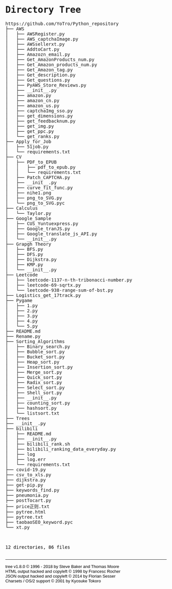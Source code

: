 <!DOCTYPE html>
<html>
<head>
 <meta http-equiv="Content-Type" content="text/html; charset=UTF-8">
 <meta name="Author" content="Made by 'tree'">
 <meta name="GENERATOR" content="$Version: $ tree v1.8.0 (c) 1996 - 2018 by Steve Baker, Thomas Moore, Francesc Rocher, Florian Sesser, Kyosuke Tokoro $">
 <title>Directory Tree</title>
 <style type="text/css">
  <!-- 
  BODY { font-family : ariel, monospace, sans-serif; }
  P { font-weight: normal; font-family : ariel, monospace, sans-serif; color: black; background-color: transparent;}
  B { font-weight: normal; color: black; background-color: transparent;}
  A:visited { font-weight : normal; text-decoration : none; background-color : transparent; margin : 0px 0px 0px 0px; padding : 0px 0px 0px 0px; display: inline; }
  A:link    { font-weight : normal; text-decoration : none; margin : 0px 0px 0px 0px; padding : 0px 0px 0px 0px; display: inline; }
  A:hover   { color : #000000; font-weight : normal; text-decoration : underline; background-color : yellow; margin : 0px 0px 0px 0px; padding : 0px 0px 0px 0px; display: inline; }
  A:active  { color : #000000; font-weight: normal; background-color : transparent; margin : 0px 0px 0px 0px; padding : 0px 0px 0px 0px; display: inline; }
  .VERSION { font-size: small; font-family : arial, sans-serif; }
  .NORM  { color: black;  background-color: transparent;}
  .FIFO  { color: purple; background-color: transparent;}
  .CHAR  { color: yellow; background-color: transparent;}
  .DIR   { color: blue;   background-color: transparent;}
  .BLOCK { color: yellow; background-color: transparent;}
  .LINK  { color: aqua;   background-color: transparent;}
  .SOCK  { color: fuchsia;background-color: transparent;}
  .EXEC  { color: green;  background-color: transparent;}
  -->
 </style>
</head>
<body>
	<h1>Directory Tree</h1><p>
	<a href="https://github.com/YoTro/Python_repository">https://github.com/YoTro/Python_repository</a><br>
	├── <a href="https://github.com/YoTro/Python_repository/tree/master/AWS/">AWS</a><br>
	│   ├── <a href="https://github.com/YoTro/Python_repository/blob/master/AWS/AWSRegister.py">AWSRegister.py</a><br>
	│   ├── <a href="https://github.com/YoTro/Python_repository/blob/master/AWS/AWS_captchaImage.py">AWS_captchaImage.py</a><br>
	│   ├── <a href="https://github.com/YoTro/Python_repository/blob/master/AWS/AWSsellerxt.py">AWSsellerxt.py</a><br>
	│   ├── <a href="https://github.com/YoTro/Python_repository/blob/master/AWS/AddtoCart.py">AddtoCart.py</a><br>
	│   ├── <a href="https://github.com/YoTro/Python_repository/blob/master/AWS/Amazozn_email.py">Amazozn_email.py</a><br>
	│   ├── <a href="https://github.com/YoTro/Python_repository/blob/master/AWS/Get_AmazonProducts_num.py">Get_AmazonProducts_num.py</a><br>
	│   ├── <a href="https://github.com/YoTro/Python_repository/blob/master/AWS/Get_Amazon_products_num.py">Get_Amazon_products_num.py</a><br>
	│   ├── <a href="https://github.com/YoTro/Python_repository/blob/master/AWS/Get_Amazon_tag.py">Get_Amazon_tag.py</a><br>
	│   ├── <a href="https://github.com/YoTro/Python_repository/blob/master/AWS/Get_description.py">Get_description.py</a><br>
	│   ├── <a href="https://github.com/YoTro/Python_repository/blob/master/AWS/Get_questions.py">Get_questions.py</a><br>
	│   ├── <a href="https://github.com/YoTro/Python_repository/blob/master/AWS/PyAWS_Store_Reviews.py">PyAWS_Store_Reviews.py</a><br>
	│   ├── <a href="https://github.com/YoTro/Python_repository/blob/master/AWS/__init__.py">__init__.py</a><br>
	│   ├── <a href="https://github.com/YoTro/Python_repository/blob/master/AWS/amazon.py">amazon.py</a><br>
	│   ├── <a href="https://github.com/YoTro/Python_repository/blob/master/AWS/amazon_cn.py">amazon_cn.py</a><br>
	│   ├── <a href="https://github.com/YoTro/Python_repository/blob/master/AWS/amazon_us.py">amazon_us.py</a><br>
	│   ├── <a href="https://github.com/YoTro/Python_repository/blob/master/AWS/captchaImg_sso.py">captchaImg_sso.py</a><br>
	│   ├── <a href="https://github.com/YoTro/Python_repository/blob/master/AWS/get_dimensions.py">get_dimensions.py</a><br>
	│   ├── <a href="https://github.com/YoTro/Python_repository/blob/master/AWS/get_feedbacknum.py">get_feedbacknum.py</a><br>
	│   ├── <a href="https://github.com/YoTro/Python_repository/blob/master/AWS/get_img.py">get_img.py</a><br>
	│   ├── <a href="https://github.com/YoTro/Python_repository/blob/master/AWS/get_ppc.py">get_ppc.py</a><br>
	│   └── <a href="https://github.com/YoTro/Python_repository/blob/master/AWS/get_ranks.py">get_ranks.py</a><br>
	├── <a href="https://github.com/YoTro/Python_repository/blob/master/Apply_for_Job/">Apply_for_Job</a><br>
	│   ├── <a href="https://github.com/YoTro/Python_repository/blob/master/Apply_for_Job/51job.py">51job.py</a><br>
	│   └── <a href="https://github.com/YoTro/Python_repository/blob/master/Apply_for_Job/requirements.txt">requirements.txt</a><br>
	├── <a href="https://github.com/YoTro/Python_repository/tree/master/CV/">CV</a><br>
	│   ├── <a href="https://github.com/YoTro/Python_repository/blob/master/CV/PDF_to_EPUB/">PDF_to_EPUB</a><br>
	│   │   ├── <a href="https://github.com/YoTro/Python_repository/blob/master/CV/PDF_to_EPUB/pdf_to_epub.py">pdf_to_epub.py</a><br>
	│   │   └── <a href="https://github.com/YoTro/Python_repository/blob/master/CV/PDF_to_EPUB/requirements.txt">requirements.txt</a><br>
	│   ├── <a href="https://github.com/YoTro/Python_repository/blob/master/CV/Patch_CAPTCHA.py">Patch_CAPTCHA.py</a><br>
	│   ├── <a href="https://github.com/YoTro/Python_repository/blob/master/CV/__init__.py">__init__.py</a><br>
	│   ├── <a href="https://github.com/YoTro/Python_repository/blob/master/CV/curve_fit_func.py">curve_fit_func.py</a><br>
	│   ├── <a href="https://github.com/YoTro/Python_repository/blob/master/CV/nihe1.png">nihe1.png</a><br>
	│   ├── <a href="https://github.com/YoTro/Python_repository/blob/master/CV/png_to_SVG.py">png_to_SVG.py</a><br>
	│   └── <a href="https://github.com/YoTro/Python_repository/blob/master/CV/png_to_SVG.pyc">png_to_SVG.pyc</a><br>
	├── <a href="https://github.com/YoTro/Python_repository/tree/master/Calculus/">Calculus</a><br>
	│   └── <a href="https://github.com/YoTro/Python_repository/blob/master/Calculus/Taylor.py">Taylor.py</a><br>
	├── <a href="https://github.com/YoTro/Python_repository/tree/master/Google_Sample/">Google_Sample</a><br>
	│   ├── <a href="https://github.com/YoTro/Python_repository/blob/master/Google_Sample/CUS_Yuntuexpress.py">CUS_Yuntuexpress.py</a><br>
	│   ├── <a href="https://github.com/YoTro/Python_repository/blob/master/Google_Sample/Google_tranJS.py">Google_tranJS.py</a><br>
	│   ├── <a href="https://github.com/YoTro/Python_repository/blob/master/Google_Sample/Google_translate_js_API.py">Google_translate_js_API.py</a><br>
	│   └── <a href="https://github.com/YoTro/Python_repository/blob/master/Google_Sample/__init__.py">__init__.py</a><br>
	├── <a href="https://github.com/YoTro/Python_repository/tree/master/Grapgh%20Theory/">Grapgh Theory</a><br>
	│   ├── <a href="https://github.com/YoTro/Python_repository/blob/master/Grapgh%20Theory/BFS.py">BFS.py</a><br>
	│   ├── <a href="https://github.com/YoTro/Python_repository/blob/master/Grapgh%20Theory/DFS.py">DFS.py</a><br>
	│   ├── <a href="https://github.com/YoTro/Python_repository/blob/master/Grapgh%20Theory/Dijkstra.py">Dijkstra.py</a><br>
	│   ├── <a href="https://github.com/YoTro/Python_repository/blob/master/Grapgh%20Theory/KMP.py">KMP.py</a><br>
	│   └── <a href="https://github.com/YoTro/Python_repository/blob/master/Grapgh%20Theory/__init__.py">__init__.py</a><br>
	├── <a href="https://github.com/YoTro/Python_repository/tree/master/Leetcode/">Leetcode</a><br>
	│   ├── <a href="https://github.com/YoTro/Python_repository/blob/master/Leetcode/leetcode-1137-n-th-tribonacci-number.py">leetcode-1137-n-th-tribonacci-number.py</a><br>
	│   ├── <a href="https://github.com/YoTro/Python_repository/blob/master/Leetcode/leetcode-69-sqrtx.py">leetcode-69-sqrtx.py</a><br>
	│   └── <a href="https://github.com/YoTro/Python_repository/blob/master/Leetcode/leetcode-938-range-sum-of-bst.py">leetcode-938-range-sum-of-bst.py</a><br>
	├── <a href="https://github.com/YoTro/Python_repository/blob/master/Logistics_get_17track.py">Logistics_get_17track.py</a><br>
	├── <a href="https://github.com/YoTro/Python_repository/tree/master/Pygame/">Pygame</a><br>
	│   ├── <a href="https://github.com/YoTro/Python_repository/blob/master/Pygame/1.py">1.py</a><br>
	│   ├── <a href="https://github.com/YoTro/Python_repository/blob/master/Pygame/2.py">2.py</a><br>
	│   ├── <a href="https://github.com/YoTro/Python_repository/blob/master/Pygame/3.py">3.py</a><br>
	│   ├── <a href="https://github.com/YoTro/Python_repository/blob/master/Pygame/4.py">4.py</a><br>
	│   └── <a href="https://github.com/YoTro/Python_repository/blob/master/Pygame/5.py">5.py</a><br>
	├── <a href="https://github.com/YoTro/Python_repository/blob/master/README.md">README.md</a><br>
	├── <a href="https://github.com/YoTro/Python_repository/blob/master/Rename.py">Rename.py</a><br>
	├── <a href="https://github.com/YoTro/Python_repository/tree/master/Sorting_Algorithms/">Sorting_Algorithms</a><br>
	│   ├── <a href="https://github.com/YoTro/Python_repository/blob/master/Sorting_Algorithms/Binary_search.py">Binary_search.py</a><br>
	│   ├── <a href="https://github.com/YoTro/Python_repository/blob/master/Sorting_Algorithms/Bubble_sort.py">Bubble_sort.py</a><br>
	│   ├── <a href="https://github.com/YoTro/Python_repository/blob/master/Sorting_Algorithms/Bucket_sort.py">Bucket_sort.py</a><br>
	│   ├── <a href="https://github.com/YoTro/Python_repository/blob/master/Sorting_Algorithms/Heap_sort.py">Heap_sort.py</a><br>
	│   ├── <a href="https://github.com/YoTro/Python_repository/blob/master/Sorting_Algorithms/Insertion_sort.py">Insertion_sort.py</a><br>
	│   ├── <a href="https://github.com/YoTro/Python_repository/blob/master/Sorting_Algorithms/Merge_sort.py">Merge_sort.py</a><br>
	│   ├── <a href="https://github.com/YoTro/Python_repository/blob/master/Sorting_Algorithms/Quick_sort.py">Quick_sort.py</a><br>
	│   ├── <a href="https://github.com/YoTro/Python_repository/blob/master/Sorting_Algorithms/Radix_sort.py">Radix_sort.py</a><br>
	│   ├── <a href="https://github.com/YoTro/Python_repository/blob/master/Sorting_Algorithms/Select_sort.py">Select_sort.py</a><br>
	│   ├── <a href="https://github.com/YoTro/Python_repository/blob/master/Sorting_Algorithms/Shell_sort.py">Shell_sort.py</a><br>
	│   ├── <a href="https://github.com/YoTro/Python_repository/blob/master/Sorting_Algorithms/__init__.py">__init__.py</a><br>
	│   ├── <a href="https://github.com/YoTro/Python_repository/blob/master/Sorting_Algorithms/counting_sort.py">counting_sort.py</a><br>
	│   ├── <a href="https://github.com/YoTro/Python_repository/blob/master/Sorting_Algorithms/hashsort.py">hashsort.py</a><br>
	│   └── <a href="https://github.com/YoTro/Python_repository/blob/master/Sorting_Algorithms/listsort.txt">listsort.txt</a><br>
	├── <a href="https://github.com/YoTro/Python_repository/tree/master/Trees/">Trees</a><br>
	├── <a href="https://github.com/YoTro/Python_repository/blob/master/__init__.py">__init__.py</a><br>
	├── <a href="https://github.com/YoTro/Python_repository/tree/master/bilibili/">bilibili</a><br>
	│   ├── <a href="https://github.com/YoTro/Python_repository/blob/master/bilibili/README.md">README.md</a><br>
	│   ├── <a href="https://github.com/YoTro/Python_repository/blob/master/bilibili/__init__.py">__init__.py</a><br>
	│   ├── <a href="https://github.com/YoTro/Python_repository/blob/master/bilibili/bilibili_rank.sh">bilibili_rank.sh</a><br>
	│   ├── <a href="https://github.com/YoTro/Python_repository/blob/master/bilibili/bilibili_ranking_data_everyday.py">bilibili_ranking_data_everyday.py</a><br>
	│   ├── <a href="https://github.com/YoTro/Python_repository/blob/master/bilibili/log">log</a><br>
	│   ├── <a href="https://github.com/YoTro/Python_repository/blob/master/bilibili/log.err">log.err</a><br>
	│   └── <a href="https://github.com/YoTro/Python_repository/blob/master/bilibili/requirements.txt">requirements.txt</a><br>
	├── <a href="https://github.com/YoTro/Python_repository/blob/master/covid-19.py">covid-19.py</a><br>
	├── <a href="https://github.com/YoTro/Python_repository/blob/master/csv_to_xls.py">csv_to_xls.py</a><br>
	├── <a href="https://github.com/YoTro/Python_repository/blob/master/dijkstra.py">dijkstra.py</a><br>
	├── <a href="https://github.com/YoTro/Python_repository/blob/master/get-pip.py">get-pip.py</a><br>
	├── <a href="https://github.com/YoTro/Python_repository/blob/master/keywords_find.py">keywords_find.py</a><br>
	├── <a href="https://github.com/YoTro/Python_repository/blob/master/pneumonia.py">pneumonia.py</a><br>
	├── <a href="https://github.com/YoTro/Python_repository/blob/master/postTocart.py">postTocart.py</a><br>
	├── <a href="https://github.com/YoTro/Python_repository/blob/master/price%E6%AD%A3%E5%88%99.txt">price正则.txt</a><br>
	├── <a href="https://github.com/YoTro/Python_repository/blob/master/pytree.html">pytree.html</a><br>
	├── <a href="https://github.com/YoTro/Python_repository/blob/master/pytree.txt">pytree.txt</a><br>
	├── <a href="https://github.com/YoTro/Python_repository/blob/master/taobaoSEO_keyword.pyc">taobaoSEO_keyword.pyc</a><br>
	└── <a href="https://github.com/YoTro/Python_repository/blob/master/xt.py">xt.py</a><br>
	<br><br>
	</p>
	<p>

12 directories, 86 files
	<br><br>
	</p>
	<hr>
	<p class="VERSION">
		 tree v1.8.0 © 1996 - 2018 by Steve Baker and Thomas Moore <br>
		 HTML output hacked and copyleft © 1998 by Francesc Rocher <br>
		 JSON output hacked and copyleft © 2014 by Florian Sesser <br>
		 Charsets / OS/2 support © 2001 by Kyosuke Tokoro
	</p>
</body>
</html>
